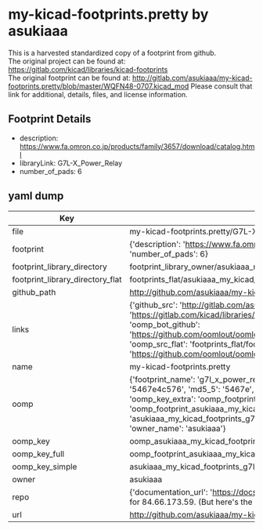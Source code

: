 # my-kicad-footprints.pretty by asukiaaa  
This is a harvested standardized copy of a footprint from github.  
The original project can be found at:  
https://gitlab.com/kicad/libraries/kicad-footprints  
The original footprint can be found at:
http://gitlab.com/asukiaaa/my-kicad-footprints.pretty/blob/master/WQFN48-0707.kicad_mod
Please consult that link for additional, details, files, and license information.  
## Footprint Details
* description: https://www.fa.omron.co.jp/products/family/3657/download/catalog.html  
* libraryLink: G7L-X_Power_Relay  
* number_of_pads: 6  
## yaml dump  
| Key | Value |  
| --- | --- |  
| file | my-kicad-footprints.pretty/G7L-X_Power_Relay.kicad_mod |  
| footprint | {'description': 'https://www.fa.omron.co.jp/products/family/3657/download/catalog.html', 'libraryLink': 'G7L-X_Power_Relay', 'number_of_pads': 6} |  
| footprint_library_directory | footprint_library_owner/asukiaaa_my-kicad-footprints.pretty |  
| footprint_library_directory_flat | footprints_flat/asukiaaa_my_kicad_footprints_g7l_x_power_relay/working |  
| github_path | http://github.com/asukiaaa/my-kicad-footprints.pretty/blob/master/G7L-X_Power_Relay.kicad_mod |  
| links | {'github_src': 'http://gitlab.com/asukiaaa/my-kicad-footprints.pretty/blob/master/WQFN48-0707.kicad_mod', 'github_src_repo': 'https://gitlab.com/kicad/libraries/kicad-footprints', 'oomp_bot': 'footprints/asukiaaa_my_kicad_footprints_g7l_x_power_relay/working', 'oomp_bot_github': 'https://github.com/oomlout/oomlout_oomp_footprint_bot/tree/main/footprints/asukiaaa_my_kicad_footprints_g7l_x_power_relay/working', 'oomp_src_flat': 'footprints_flat/footprints_flat/asukiaaa_my_kicad_footprints_g7l_x_power_relay/working', 'oomp_src_flat_github': 'https://github.com/oomlout/oomlout_oomp_footprint_src/tree/main/footprints_flat/asukiaaa_my_kicad_footprints_g7l_x_power_relay/working'} |  
| name | my-kicad-footprints.pretty |  
| oomp | {'footprint_name': 'g7l_x_power_relay', 'library_name': 'my_kicad_footprints', 'md5': '5467e4c576419ee020217dd99ce79af1', 'md5_10': '5467e4c576', 'md5_5': '5467e', 'md5_6': '5467e4', 'oomp_key': 'oomp_asukiaaa_my_kicad_footprints_g7l_x_power_relay', 'oomp_key_extra': 'oomp_footprint_asukiaaa_my_kicad_footprints_g7l_x_power_relay', 'oomp_key_full': 'oomp_footprint_asukiaaa_my_kicad_footprints_g7l_x_power_relay_5467e4', 'oomp_key_simple': 'asukiaaa_my_kicad_footprints_g7l_x_power_relay', 'original_filename': 'my-kicad-footprints.pretty/G7L-X_Power_Relay.kicad_mod', 'owner_name': 'asukiaaa'} |  
| oomp_key | oomp_asukiaaa_my_kicad_footprints_g7l_x_power_relay |  
| oomp_key_full | oomp_footprint_asukiaaa_my_kicad_footprints_g7l_x_power_relay |  
| oomp_key_simple | asukiaaa_my_kicad_footprints_g7l_x_power_relay |  
| owner | asukiaaa |  
| repo | {'documentation_url': 'https://docs.github.com/rest/overview/resources-in-the-rest-api#rate-limiting', 'message': "API rate limit exceeded for 84.66.173.59. (But here's the good news: Authenticated requests get a higher rate limit. Check out the documentation for more details.)"} |  
| url | http://github.com/asukiaaa/my-kicad-footprints.pretty |  

